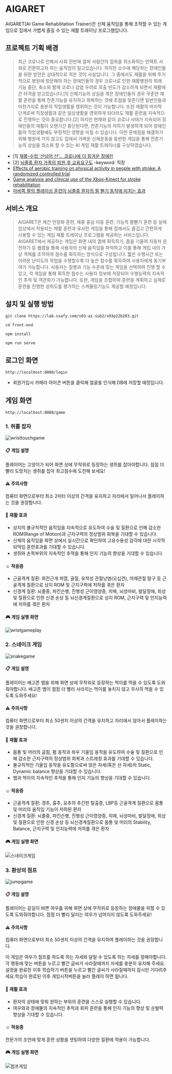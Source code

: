# AIGARET

AIGARET(AI Game Rehabilitation Trainer)은 신체 움직임을 통해 조작할 수 있는 게임으로 집에서 가볍게 즐길 수 있는 재활 트레이닝 프로그램입니다.

## 프로젝트 기획 배경

> 최근 코로나로 인해서 사회 전반에 걸쳐 사람간의 접촉을 최소화하는 언택트 사회로 전환하고자 하는 움직임이 일고있습니다. 하지만 소수에 해당하는 장애인들을 위한 방안은 상대적으로 적은 것이 사실입니다. 그 중에서도 재활을 위해 주기적으로 병원에 방문해야 하는 장애인들의 경우 코로나로 인한 재활병원의 외래 기능 중단, 축소와 함께 코로나 감염 우려로 외출 빈도가 감소하게 되면서 재활에 큰 타격을 받고있습니다.[1] 신체기능의 상실을 겪은 장애인들의 경우 꾸준한 재활 훈련을 통해 잔존기능을 유지하고 회복하는 것에 초점을 맞춘다면 일반인들과 마찬가지로 충분히 직업생활을 영위하는 것이 가능합니다. 또한 재활의 마지막 단계로써 직장생활과 같은 일상생활을 영위하게 되더라도 재활 훈련을 지속적으로 진행하는 것이 중요합니다.[2] 하지만 현재와 같이 코로나 사태가 지속되어 장애인들의 재활이 오랜기간 중단된다면, 잔존기능의 저하가 발생하게 되어 장애인들의 직업생활에도 부정적인 영향을 미칠 수 있습니다. 이런 문제점을 해결하기 위해 병원에 가지 않고도 집에서 가벼운 신체운동을 동반한 게임을 통해 잔존기능의 상실을 최소화 할 수 있는 AI 게임 재활 트레이너를 구상하였습니다.

- [1] [재활-수업 ‘산넘어 산’… 코로나에 더 힘겨운 장애인](https://www.donga.com/news/Society/article/all/20200420/100721064/1)
- [2] [뇌졸중 환자 가족의 퇴원 후 교육요구도](https://ir.ymlib.yonsei.ac.kr/bitstream/22282913/122642/1/T008833.pdf) -keyword: 직장
- [Effects of aerobic training on physical activity in people with stroke: A randomized controlled trial](https://pubmed.ncbi.nlm.nih.gov/32250336/)
- [Game analysis and clinical use of the Xbox-Kinect for stroke rehabilitation](https://pubmed.ncbi.nlm.nih.gov/29994922/)
- [마비쪽 팔의 플레이싱 훈련이 뇌졸중 환자의 팔 뻗기 동작에 미치는 효과](http://jksnt.org/submission/proof/PDFMerger/savepdfs/111405_journal_1_201905191336.pdf)



## 서비스 개요

> AIGARET은 체간 안정화 훈련, 체중 중심 이동 훈련, 기능적 팔뻗기 훈련 등 실제 임상에서 적용되는 재활 훈련과 유사한 게임을 통해 집에서도 즐겁고 간편하게 사용할 수 있는 게임 재활 트레이닝 프로그램을 제공하는 서비스입니다. AIGARET에서 제공하는 게임은 화면 내의 열매 획득하기, 몸을 기울여 자동차 운전하기 등 웹캠을 통해 사용자의 신체 움직임을 파악하고 이를 통해 게임 내의 가상 객체를 조작하여 점수를 획득하는 방식으로 구성됩니다. 짧은 수행시간 또는 어려운 난이도의 작업을 수행할수록 더 높은 점수를 획득하여 사용자에게 동기부여가 가능합니다. 사용자는 질병과 기능 수준에 맞는 게임을 선택하여 진행 할 수 있고, 각 게임을 통해 획득한 점수는 사용자 정보에 저장되어 수행능력의 지속적인 추적 및 객관화가 가능합니다. 또한, 게임을 조합하여 훈련을 계획하고 실제로 훈련을 진행한 성취도를 평가하는 스케쥴링기능도 제공할 예정입니다.



## 설치 및 실행 방법

```
git clone https://lab.ssafy.com/s03-ai-sub2/s03p22b203.git
```

```
cd front-end
```

```
npm install
```

```
npm run serve
```



## 로그인 화면

```
http://localhost:8080/login
```

- 회원가입시 카메라 아이콘 버튼을 클릭해 얼굴을 인식해 DB에 저장할 예정입니다.



## 게임 화면

```
http://localhost:8080/game
```

  ### 1. 쥐를 잡자

![wristtouchgame](https://user-images.githubusercontent.com/53737175/99741851-87590d80-2b15-11eb-84cb-5ce1c651b61d.png)
  
  #### :clipboard: 게임 설명
  플레이어는 고양이가 되어 화면 상에 무작위로 등장하는 생쥐를 잡아야합니다. 점점 더 빨리 도망치는 생쥐를 잡아 최고점수에 도전해 보세요!
  
  #### :warning: 주의사항
  컴퓨터 화면으로부터 최소 2미터 이상의 간격을 유지하고 자리에서 일어나서 플레이하는 것을 권장합니다.
  
  #### :hospital: 재활 효과
  - 상지의 불규칙적인 움직임을 지속적으로 유도하여 수술 및 질환으로 인해 감소한 ROM(Range of Motion)과 근지구력의 정상범위 회복을 기대할 수 있습니다.
  - 신체의 움직임을 화면 상에서 실시간으로 확인하여 고유수용성 감각에 대한 시각적 되먹임 훈련효과를 기대할 수 있습니다.
  - 생쥐와 손목부위의 지속적인 추적을 통해 인지 기능의 향상을 기대할 수 있습니다.
  
  #### :relaxed: 적응증
 - 근골격계 질환: 회전근개 파열, 골절, 유착성 관절낭염(오십견), 어깨관절 탈구 등 근골격계 질환으로 상지 ROM 및 근지구력에 저하를 겪은 환자
 - 신경계 질환: 뇌졸중, 파킨슨병, 진행성 근이영양증, 치매, 뇌성마비, 발달장애, 외상 및 질환으로 인한 신경 손상 등 뇌신경계질환으로 상지 ROM, 근지구력 및 인지능력에 저하를 겪은 환자

#### :video_game: 게임 실행 화면
![wristgameplay](https://user-images.githubusercontent.com/53737175/99741858-8922d100-2b15-11eb-898b-9252cf153fd7.png)
  
  
  ### 2. 스네이크 게임

![snakegame](https://user-images.githubusercontent.com/53737175/99741860-8a53fe00-2b15-11eb-89d8-a2b789f73fd7.png)

  
  #### :clipboard: 게임 설명
 플레이어는  배고픈 뱀을 위해 화면 상에 무작위로 등장하는 먹이를 먹을 수 있도록 도와줘야합니다. 배고픈 뱀이 점점 더 빨리 사라지는 먹이를 놓치지 않고 무사히 먹을 수 있도록 도와주세요!
  
  #### :warning: 주의사항
 컴퓨터 화면으로부터 최소 50센치 이상의 간격을 유지하고 자리에서 앉아서 플레이하는 것을 권장합니다.
  
  #### :hospital: 재활 효과
 - 몸통 및 머리의 굽힘, 폄 동작과 좌우 기울임 동작을 유도하여 수술 및 질환으로 인해 감소한 근지구력의 정상범위 회복과 스트레칭 효과를 기대할 수 있습니다.
  - 불규칙적인 기울임 동작을 유도함으로써 앉은 자세(혹은 선 자세)의 Static, Dynamic balance 향상을 기대할 수 있습니다.
 - 뱀과 먹이의 지속적인 추적을 통해 인지 기능의 향상을 기대할 수 있습니다.

  
  #### :relaxed: 적응증
 - 근골격계 질환: 경추, 흉추, 요추의 추간판 탈출증, LBP등 근골격계 질환으로 몸통 및 머리의 움직임 기능이 저하된 환자
 - 신경계 질환: 뇌졸중, 파킨슨병, 진행성 근이영양증, 치매, 뇌성마비, 발달장애, 외상 및 질환으로 인한 신경 손상 등 뇌신경계질환으로 몸통 및 머리의 Stability, Balance, 근지구력 및 인지능력에 저하를 겪은 환자

#### :video_game: 게임 실행 화면
![스네이크게임](https://user-images.githubusercontent.com/53737175/99741863-8b852b00-2b15-11eb-893d-a95a55c6930a.png)


  ### 3. 환상의 점프

![jumpgame](https://user-images.githubusercontent.com/53737175/99741864-8cb65800-2b15-11eb-85d7-75257b586e60.png)
  
  #### :clipboard: 게임 설명
 플레이어는  갈길이 바쁜 여우를 위해 화면 상에 무작위로 등장하는 장애물을 피할 수 있도록 도와줘야합니다. 점점 더 빨리 달리는 여우가 넘어지지 않도록 도와주세요!
  #### :warning: 주의사항
 컴퓨터 화면으로부터 최소 50센치 이상의 간격을 유지하여 플레이하는 것을 권장합니다.

 이 게임은 여우가 점프를 하도록 하는 자세와 달릴 수 있도록 하는 자세를 정해야합니다. 각 행동에 맞는 버튼을 누르고 빨간 글씨가 사라질때까지 자세를 충분히 유지해 주세요. 설정을 완료한 이후 학습하기 버튼을 누르고 빨간 글씨가 사라질때까지 잠시만 기다려주세요.학습이 완료된 이후 게임시작버튼을 눌러 플레이 하면 됩니다.

  
  #### :hospital: 재활 효과
 - 환자의 상태에 맞춰 원하는 부위의 훈련을 스스로 실행할 수 있습니다.
 - 여우와과 장애물의 지속적인 추적과 회피 훈련을 통해 인지 기능의 향상 및 순발력 향상을 기대할 수 있습니다.


  
  #### :relaxed: 적응증
 전문가의 조언에 맞게 훈련 상황을 셋팅하여 다양한 질환에 적용이 가능합니다.

#### :video_game: 게임 실행 화면
![점프게임](https://user-images.githubusercontent.com/53737175/99741869-8f18b200-2b15-11eb-8fb4-7fe47936dbcc.png)

